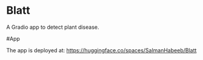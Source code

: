 # Blatt
A Gradio app to detect plant disease.

#App

The app is deployed at: https://huggingface.co/spaces/SalmanHabeeb/Blatt
